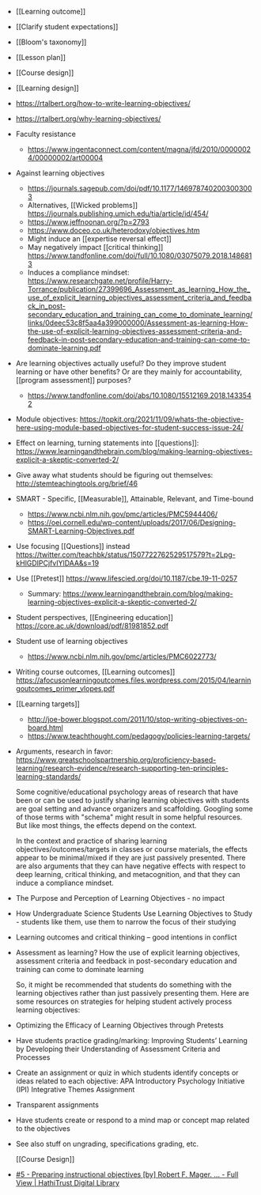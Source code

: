 - [[Learning outcome]]
- [[Clarify student expectations]]
- [[Bloom's taxonomy]]
- [[Lesson plan]]
- [[Course design]]
- [[Learning design]]
- https://rtalbert.org/how-to-write-learning-objectives/
- https://rtalbert.org/why-learning-objectives/
- Faculty resistance
	- https://www.ingentaconnect.com/content/magna/jfd/2010/00000024/00000002/art00004
- Against learning objectives
	- https://journals.sagepub.com/doi/pdf/10.1177/1469787402003003003
	- Alternatives, [[Wicked problems]] https://journals.publishing.umich.edu/tia/article/id/454/
	- https://www.jeffnoonan.org/?p=2793
	- https://www.doceo.co.uk/heterodoxy/objectives.htm
	- Might induce an [[expertise reversal effect]]
	- May negatively impact [[critical thinking]] https://www.tandfonline.com/doi/full/10.1080/03075079.2018.1486813
	- Induces a compliance mindset: https://www.researchgate.net/profile/Harry-Torrance/publication/27399696_Assessment_as_learning_How_the_use_of_explicit_learning_objectives_assessment_criteria_and_feedback_in_post-secondary_education_and_training_can_come_to_dominate_learning/links/0deec53c8f5aa4a399000000/Assessment-as-learning-How-the-use-of-explicit-learning-objectives-assessment-criteria-and-feedback-in-post-secondary-education-and-training-can-come-to-dominate-learning.pdf
- Are learning objectives actually useful? Do they improve student learning or have other benefits? Or are they mainly for accountability, [[program assessment]] purposes?
	- https://www.tandfonline.com/doi/abs/10.1080/15512169.2018.1433542
- Module objectives: https://topkit.org/2021/11/09/whats-the-objective-here-using-module-based-objectives-for-student-success-issue-24/
- Effect on learning, turning statements into [[questions]]: https://www.learningandthebrain.com/blog/making-learning-objectives-explicit-a-skeptic-converted-2/
- Give away what students should be figuring out themselves: http://stemteachingtools.org/brief/46
- SMART - Specific, [[Measurable]], Attainable, Relevant, and Time-bound
	- https://www.ncbi.nlm.nih.gov/pmc/articles/PMC5944406/
	- https://oei.cornell.edu/wp-content/uploads/2017/06/Designing-SMART-Learning-Objectives.pdf
- Use focusing [[Questions]] instead https://twitter.com/teachbk/status/1507722762529517579?t=2Lpg-kHlGDIPCjfvIYlDAA&s=19
- Use [[Pretest]] https://www.lifescied.org/doi/10.1187/cbe.19-11-0257
	- Summary: https://www.learningandthebrain.com/blog/making-learning-objectives-explicit-a-skeptic-converted-2/
- Student perspectives, [[Engineering education]] https://core.ac.uk/download/pdf/81981852.pdf
- Student use of learning objectives
	- https://www.ncbi.nlm.nih.gov/pmc/articles/PMC6022773/
- Writing course outcomes, [[Learning outcomes]] https://afocusonlearningoutcomes.files.wordpress.com/2015/04/learningoutcomes_primer_vlopes.pdf
- [[Learning targets]]
	- http://joe-bower.blogspot.com/2011/10/stop-writing-objectives-on-board.html
	- https://www.teachthought.com/pedagogy/policies-learning-targets/
- Arguments, research in favor: https://www.greatschoolspartnership.org/proficiency-based-learning/research-evidence/research-supporting-ten-principles-learning-standards/
  
  Some cognitive/educational psychology areas of research that have been or can be used to justify sharing learning objectives with students are goal setting and advance organizers and scaffolding. Googling some of those terms with &quot;schema&quot; might result in some helpful resources. But like most things, the effects depend on the context.
  
  In the context and practice of sharing learning objectives/outcomes/targets in classes or course materials, the effects appear to be minimal/mixed if they are just passively presented. There are also arguments that they can have negative effects with respect to deep learning, critical thinking, and metacognition, and that they can induce a compliance mindset.
- The Purpose and Perception of Learning Objectives - no impact
- How Undergraduate Science Students Use Learning Objectives to Study - students like them, use them to narrow the focus of their studying
- Learning outcomes and critical thinking – good intentions in conflict
- Assessment as learning? How the use of explicit learning objectives, assessment criteria and feedback in post-secondary education and training can come to dominate learning
  
  So, it might be recommended that students do something with the learning objectives rather than just passively presenting them. Here are some resources on strategies for helping student actively process learning objectives:
- Optimizing the Efficacy of Learning Objectives through Pretests
- Have students practice grading/marking: Improving Students’ Learning by Developing their Understanding of Assessment Criteria and Processes
- Create an assignment or quiz in which students identify concepts or ideas related to each objective: APA Introductory Psychology Initiative (IPI) Integrative Themes Assignment
- Transparent assignments
- Have students create or respond to a mind map or concept map related to the objectives
- See also stuff on ungrading, specifications grading, etc.
  
  [[Course Design]]
- [#5 - Preparing instructional objectives [by] Robert F. Mager. ... - Full View | HathiTrust Digital Library](https://babel.hathitrust.org/cgi/pt?id=mdp.39015020958941&view=1up&seq=5)